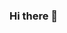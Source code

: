 ### Hi there 👋

<!--
**benfir123/benfir123** is a ✨ _special_ ✨ repository because its `README.md` (this file) appears on your GitHub profile.

# Ben Chanapai
Hi. I'm Ben Chanapai, a professional Full Stack Web Developer based out of Bangkok, Thailand.

## Skills and Experience
*💻 HTML, CSS, JS
*⚛ React
*🇳Node.js
